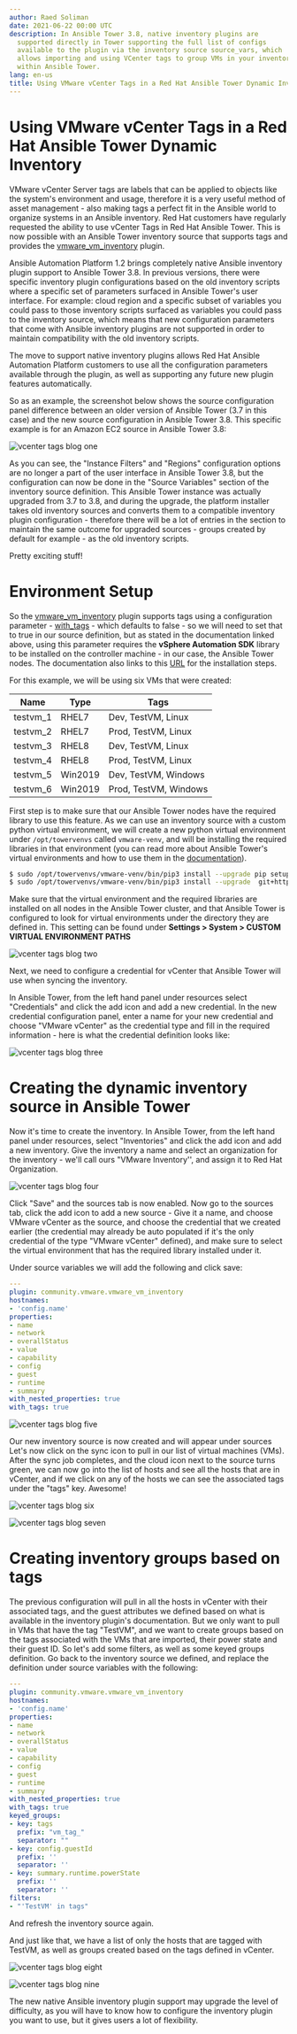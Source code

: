 ```yaml
---
author: Raed Soliman
date: 2021-06-22 00:00 UTC
description: In Ansible Tower 3.8, native inventory plugins are
  supported directly in Tower supporting the full list of configs
  available to the plugin via the inventory source source_vars, which
  allows importing and using VCenter tags to group VMs in your inventory
  within Ansible Tower.
lang: en-us
title: Using VMware vCenter Tags in a Red Hat Ansible Tower Dynamic Inventory
---
```


# Using VMware vCenter Tags in a Red Hat Ansible Tower Dynamic Inventory

VMware vCenter Server tags are labels that can be applied to objects
like the system's environment and usage, therefore it is a very useful
method of asset management - also making tags a perfect fit in the
Ansible world to organize systems in an Ansible inventory. Red Hat
customers have regularly requested the ability to use vCenter Tags in
Red Hat Ansible Tower. This is now possible with an Ansible Tower
inventory source that supports tags and provides the
[vmware_vm_inventory](https://docs.ansible.com/ansible/latest/collections/community/vmware/vmware_vm_inventory_inventory.html)
plugin.

Ansible Automation Platform 1.2 brings completely native Ansible
inventory plugin support to Ansible Tower 3.8. In previous versions,
there were specific inventory plugin configurations based on the old
inventory scripts where a specific set of parameters surfaced in Ansible
Tower's user interface. For example: cloud region and a specific subset
of variables you could pass to those inventory scripts surfaced as
variables you could pass to the inventory source, which means that new
configuration parameters that come with Ansible inventory plugins are
not supported in order to maintain compatibility with the old inventory
scripts. 

The move to support native inventory plugins allows Red Hat Ansible
Automation Platform customers to use all the configuration parameters
available through the plugin, as well as supporting any future new
plugin features automatically.

So as an example, the screenshot below shows the source configuration
panel difference between an older version of Ansible Tower (3.7 in this
case) and the new source configuration in Ansible Tower 3.8. This
specific example is for an Amazon EC2 source in Ansible Tower 3.8:

![vcenter tags blog one](/images/posts/archive/vcenter-blog-one.png)

As you can see, the "Instance Filters" and "Regions" configuration
options are no longer a part of the user interface in Ansible Tower 3.8,
but the configuration can now be done in the "Source Variables" section
of the inventory source definition. This Ansible Tower instance was
actually upgraded from 3.7 to 3.8, and during the upgrade, the platform
installer takes old inventory sources and converts them to a compatible
inventory plugin configuration - therefore there will be a lot of
entries in the section to maintain the same outcome for upgraded
sources - groups created by default for example - as the old inventory
scripts.

Pretty exciting stuff!

# Environment Setup

So the
[vmware_vm_inventory](https://docs.ansible.com/ansible/latest/collections/community/vmware/vmware_vm_inventory_inventory.html)
plugin supports tags using a configuration parameter -
[with_tags](https://docs.ansible.com/ansible/latest/collections/community/vmware/vmware_vm_inventory_inventory.html#parameter-with_tags) -
which defaults to false - so we will need to set that to true in our
source definition, but as stated in the documentation linked above,
using this parameter requires the **vSphere Automation SDK** library to
be installed on the controller machine - in our case, the Ansible Tower
nodes. The documentation also links to this
[URL](https://code.vmware.com/web/sdk/7.0/vsphere-automation-python) for
the installation steps.

For this example, we will be using six VMs that were created:

| Name      | Type    | Tags          |
|-----------|---------|---------------|
| testvm_1  | RHEL7   | Dev, TestVM, Linux |
| testvm_2  | RHEL7   | Prod, TestVM, Linux |
| testvm_3  | RHEL8   | Dev, TestVM, Linux |
| testvm_4  | RHEL8   | Prod, TestVM, Linux |
| testvm_5  | Win2019 | Dev, TestVM, Windows |
| testvm_6  | Win2019 | Prod, TestVM, Windows |

First step is to make sure that our Ansible Tower nodes have the
required library to use this feature. As we can use an inventory source
with a custom python virtual environment, we will create a new python
virtual environment under `/opt/towervenvs` called `vmware-venv`, and will
be installing the required libraries in that environment (you can read
more about Ansible Tower's virtual environments and how to use them in the
[documentation](https://docs.ansible.com/ansible-tower/latest/html/upgrade-migration-guide/virtualenv.html)).

```bash
$ sudo /opt/towervenvs/vmware-venv/bin/pip3 install --upgrade pip setuptools
$ sudo /opt/towervenvs/vmware-venv/bin/pip3 install --upgrade  git+https://github.com/vmware/vsphere-automation-sdk-python.git
```

Make sure that the virtual environment and the required libraries are
installed on all nodes in the Ansible Tower cluster, and that Ansible
Tower is configured to look for virtual environments under the directory
they are defined in. This setting can be found under
**Settings > System > CUSTOM VIRTUAL ENVIRONMENT PATHS**

![vcenter tags blog two](/images/posts/archive/vcenter-blog-two.png)

Next, we need to configure a credential for vCenter that Ansible Tower
will use when syncing the inventory. 

In Ansible Tower, from the left hand panel under resources select
"Credentials" and click the add icon and add a new credential. In the
new credential configuration panel, enter a name for your new credential
and choose "VMware vCenter" as the credential type and fill in the
required information - here is what the credential definition looks
like:

![vcenter tags blog three](/images/posts/archive/vcenter-blog-three.png)

# Creating the dynamic inventory source in Ansible Tower

Now it\'s time to create the inventory. In Ansible Tower, from the left
hand panel under resources, select "Inventories" and click the add icon
and add a new inventory. Give the inventory a name and select an
organization for the inventory - we\'ll call ours \"VMware
Inventory\'\', and assign it to Red Hat Organization.

![vcenter tags blog four](/images/posts/archive/vcenter-blog-four.png)

Click "Save" and the sources tab is now enabled. Now go to the sources
tab, click the add icon to add a new source - Give it a name, and choose
VMware vCenter as the source, and choose the credential that we created
earlier (the credential may already be auto populated if it's the only
credential of the type "VMware vCenter" defined), and make sure to
select the virtual environment that has the required library installed
under it.

Under source variables we will add the following and click save:

```yaml
---
plugin: community.vmware.vmware_vm_inventory
hostnames:
- 'config.name'
properties:
- name
- network
- overallStatus
- value
- capability
- config
- guest
- runtime
- summary
with_nested_properties: true
with_tags: true
```

![vcenter tags blog five](/images/posts/archive/vcenter-blog-five.png)

Our new inventory source is now created and will appear under sources
Let's now click on the sync icon to pull in our list of virtual machines
(VMs). After the sync job completes, and the cloud icon next to the
source turns green, we can now go into the list of hosts and see all the
hosts that are in vCenter, and if we click on any of the hosts we can
see the associated tags under the "tags" key. Awesome!

![vcenter tags blog six](/images/posts/archive/vcenter-blog-six.png)

![vcenter tags blog seven](/images/posts/archive/vcenter-blog-seven.png)

# Creating inventory groups based on tags

The previous configuration will pull in all the hosts in vCenter with
their associated tags, and the guest attributes we defined based on what
is available in the inventory plugin's documentation. But we only want
to pull in VMs that have the tag "TestVM", and we want to create groups
based on the tags associated with the VMs that are imported, their power
state and their guest ID. So let\'s add some filters, as well as some
keyed groups definition. Go back to the inventory source we defined, and
replace the definition under source variables with the following:

```yaml
---
plugin: community.vmware.vmware_vm_inventory
hostnames:
- 'config.name'
properties:
- name
- network
- overallStatus
- value
- capability
- config
- guest
- runtime
- summary
with_nested_properties: true
with_tags: true
keyed_groups:
- key: tags
  prefix: "vm_tag_"
  separator: ""
- key: config.guestId
  prefix: ''
  separator: ''
- key: summary.runtime.powerState
  prefix: ''
  separator: ''
filters:
- "'TestVM' in tags"
```

And refresh the inventory source again.

And just like that, we have a list of only the hosts that are tagged
with TestVM, as well as groups created based on the tags defined in
vCenter.

![vcenter tags blog eight](/images/posts/archive/vcenter-blog-eight.png)

![vcenter tags blog nine](/images/posts/archive/vcenter-blog-nine.png)

The new native Ansible inventory plugin support may upgrade the level of
difficulty, as you will have to know how to configure the inventory
plugin you want to use, but it gives users a lot of flexibility.
